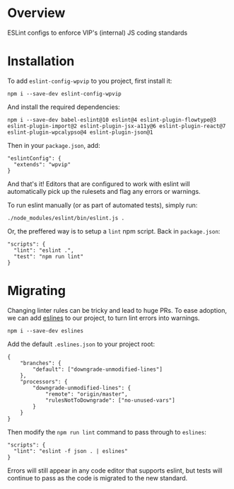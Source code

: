 # Overview
ESLint configs to enforce VIP's (internal) JS coding standards

# Installation

To add `eslint-config-wpvip` to you project, first install it:

```
npm i --save-dev eslint-config-wpvip
```

And install the required dependencies:

```
npm i --save-dev babel-eslint@10 eslint@4 eslint-plugin-flowtype@3 eslint-plugin-import@2 eslint-plugin-jsx-a11y@6 eslint-plugin-react@7 eslint-plugin-wpcalypso@4 eslint-plugin-json@1
```

Then in your `package.json`, add:

```
"eslintConfig": {
  "extends": "wpvip"
}
```

And that's it! Editors that are configured to work with eslint will automatically pick up the rulesets and flag any errors or warnings.

To run eslint manually (or as part of automated tests), simply run:

```
./node_modules/eslint/bin/eslint.js .
```

Or, the preffered way is to setup a `lint` npm script. Back in `package.json`:

```
"scripts": {
  "lint": "eslint .",
  "test": "npm run lint"
}
```

Migrating
==============

Changing linter rules can be tricky and lead to huge PRs. To ease adoption, we can add [eslines](https://github.com/Automattic/eslines) to our project, to turn lint errors into warnings.

```
npm i --save-dev eslines
```

Add the default `.eslines.json` to your project root:

```
{
    "branches": {
        "default": ["downgrade-unmodified-lines"]
    },
    "processors": {
        "downgrade-unmodified-lines": {
            "remote": "origin/master",
            "rulesNotToDowngrade": ["no-unused-vars"]
        }
    }
}
```

Then modify the `npm run lint` command to pass through to `eslines`:

```
"scripts": {
  "lint": "eslint -f json . | eslines"
}
```

Errors will still appear in any code editor that supports eslint, but tests will continue to pass as the code is migrated to the new standard.
